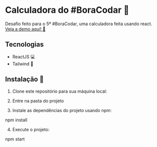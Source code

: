 # Calculadora do #BoraCodar 🚀

Desafio feito para o 5º #BoraCodar, uma calculadora feita usando react.
[Veja a demo aqui! 🎉](https://bora-codar-calc.vercel.app/)

## Tecnologias

- ReactJS 💻
- Tailwind 💅

## Instalação 🔧

1. Clone este repositório para sua máquina local:

2. Entre na pasta do projeto

3. Instale as dependências do projeto usando npm:

npm install

4. Execute o projeto:

npm start
